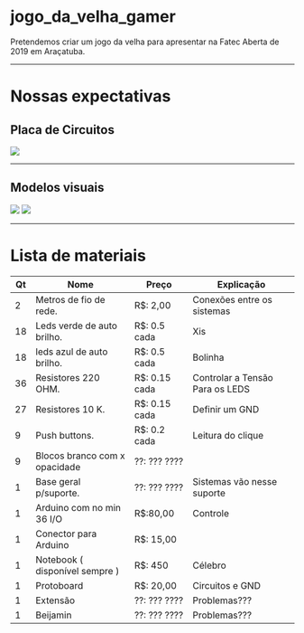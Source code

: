 # jogo_da_velha_gamer
Pretendemos criar um jogo da velha para apresentar na Fatec Aberta de 2019 em Araçatuba.

----------------------------------------------------------------------------------------------------

# Nossas expectativas
## Placa de Circuitos  
![](https://github.com/gabrielogregorio/jogo_da_velha_gamer/blob/master/Projeto/Modelo%203D/Imagens/3d.png)

----------------------------------------------------------------------------------------------------

## Modelos visuais  
![](https://github.com/gabrielogregorio/jogo_da_velha_gamer/blob/master/Projeto/Modelo%203D/Imagens/img4.png)
![](https://github.com/gabrielogregorio/jogo_da_velha_gamer/blob/master/Projeto/Modelo%203D/Imagens/img1.png)

----------------------------------------------------------------------------------------------------

# Lista de materiais  
| Qt |           Nome                 |    Preço      |         Explicação                |
|----|--------------------------------|---------------|-----------------------------------|
| 2  | Metros de fio de rede.         | R$: 2,00      | Conexões entre os sistemas        |
| 18 | Leds verde de auto brilho.     | R$: 0.5 cada  | Xis                               |
| 18 | leds azul de auto brilho.      | R$: 0.5 cada  | Bolinha                           |
| 36 | Resistores 220 OHM.            | R$: 0.15 cada | Controlar a Tensão Para os LEDS   |
| 27 | Resistores 10 K.               | R$: 0.15 cada | Definir um GND                    | 
| 9  | Push buttons.                  | R$: 0.2 cada  | Leitura do clique                 |
| 9  | Blocos branco com x opacidade  | ??: ??? ????  |                                   |
| 1  | Base geral p/suporte.          | ??: ??? ????  | Sistemas vão nesse suporte        |
| 1  | Arduino com no min 36 I/O      | R$:80,00      | Controle                          |
| 1  | Conector para Arduino          | R$: 15,00     |                                   |
| 1  | Notebook ( disponível sempre ) | R$: 450       | Célebro                           |
| 1  | Protoboard                     | R$: 20,00     | Circuitos e GND                   |
| 1  | Extensão                       | ??: ??? ????  | Problemas???                      |
| 1  | Beijamin                       | ??: ??? ????  | Problemas???                      |
